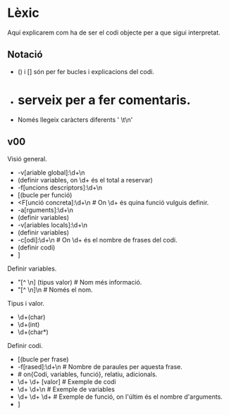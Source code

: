 Lèxic
=====
Aquí explicarem com ha de ser el codi objecte per a que sigui interpretat.

Notació
-------
- () i [] són per fer bucles i explicacions del codi.
- # serveix per a fer comentaris.
- Només llegeix caràcters diferents ' \t\n'

v00
---
Visió general.

- -v[ariable global]:\d+\n
- (definir variables, on \d+ és el total a reservar)
- -f[uncions descriptors]:\d+\n
- [(bucle per funció)
- \<F[unció concreta]:\d+\n	# On \d+ és quina funció vulguis definir.
-  -a[rguments]:\d+\n
-  (definir variables)
-  -v[ariables locals]:\d+\n
-  (definir variables)
-  -c[odi]:\d+\n		# On \d+ és el nombre de frases del codi.
-  (definir codi)
- ]

Definir variables.

- "[^ \n] (tipus valor)	# Nom més informació.
- "[^ \n]\n		# Només el nom.

Tipus i valor.
- \d+(char)
- \d+(int)
- \d+(char\*)

Definir codi.

- [(bucle per frase)
- -f[rased]:\d+\n	# Nombre de paraules per aquesta frase.
-  \# on{Codi, variables, funció}, relatiu, adicionals.
-  \d+ \d+ [valor]	# Exemple de codi
-  \d+ \d+\n		# Exemple de variables
-  \d+ \d+ \d+		# Exemple de funció, on l'últim és el nombre d'arguments.
- ]

